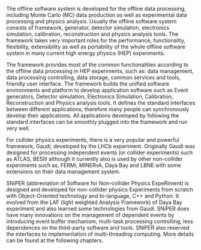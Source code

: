 The offline software system is developed for the offline data processing, including Monte Carlo \(MC\) data production as well as experimental data processing and physics analysis. Usually the offline software system consists of framework, generator, detector simulation, electronics simulation, calibration, reconstruction and physics analysis tools. The framework takes very important roles for the performance, functionality, flexibility, extensibility as well as portability of the whole offline software system in many current high energy physics \(HEP\) experiments.

The framework provides most of the common functionalities according to the offline data processing in HEP experiments, such as: data management, data processing controlling, data storage, common services and tools, friendly user interface. The framework builds the unified software environments and platform to develop application software such as Event generators, Detector simulation, Electronics Simulation, Calibration, Reconstruction and Physics analysis tools. It defines the standard interfaces between different applications, therefore many people can synchronously develop their applications. All applications developed by following the standard interfaces can be smoothly plugged into the framework and run very well.

For collider physics experiments, there is a very popular and powerful framework, Gaudi, developed by the LHCb experiment. Originally Gaudi was designed for processing independent events \(or collider experiments\) such as ATLAS, BESIII although it currently also is used by other non-collider experiments such as, FERMi, MINERvA, Daya Bay and LBNE with some extensions on their data management system.

SNiPER \(abbreviation of Software for Non-collider Physics ExpeRiment\) is designed and developed for non-collider physics Experiments from scratch with Object-Oriented technology and bi-language, C++ and Python. It evolved from the LAF \(light weighted Analysis Framework\) of Daya Bay experiment and also learned some technologies from Gaudi. SNiPER does have many innovations on the management of dependent events by introducing event buffer mechanism, multi-task processing controlling, less dependences on the third-party software and tools. SNiPER also reserved the interfaces to implementation of multi-threading computing. More details can be found at the following chapters.


